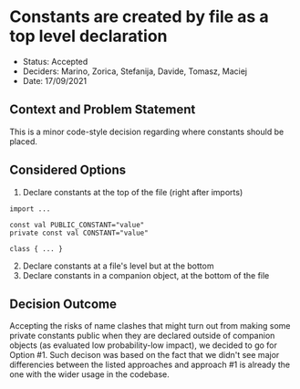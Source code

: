# Constants are created by file as a top level declaration

* Status: Accepted
* Deciders: Marino, Zorica, Stefanija, Davide, Tomasz, Maciej
* Date: 17/09/2021


## Context and Problem Statement

This is a minor code-style decision regarding where constants should be placed.


## Considered Options

1. Declare constants at the top of the file (right after imports)
```
import ...

const val PUBLIC_CONSTANT="value"
private const val CONSTANT="value"

class { ... }
```

2. Declare constants at a file's level but at the bottom
3. Declare constants in a companion object, at the bottom of the file

## Decision Outcome
Accepting the risks of name clashes that might turn out from making some private constants public when they are declared outside of companion objects (as evaluated low probability-low impact), we decided to go for Option #1.
Such decison was based on the fact that we didn't see major differencies between the listed approaches and approach #1 is already the one with the wider usage in the codebase.

